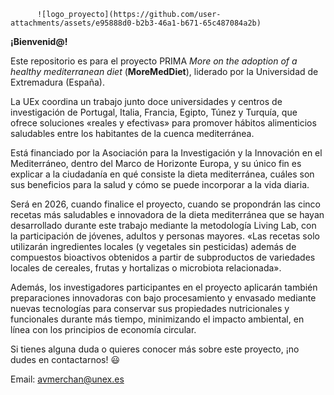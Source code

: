           ![logo_proyecto](https://github.com/user-attachments/assets/e95888d0-b2b3-46a1-b671-65c487084a2b)
          

**¡Bienvenid@!**

Este repositorio es para el proyecto PRIMA _More on the adoption of a healthy mediterranean diet_ (**MoreMedDiet**), liderado por la Universidad de Extremadura (España).

La UEx coordina un trabajo junto doce universidades y centros de investigación de Portugal, Italia, Francia, Egipto, Túnez y Turquía, que ofrece soluciones «reales y efectivas» para promover hábitos alimenticios saludables entre los habitantes de la cuenca mediterránea.

Está financiado por la Asociación para la Investigación y la Innovación en el Mediterráneo, dentro del Marco de Horizonte Europa, y su único fin es explicar a la ciudadanía en qué consiste la dieta mediterránea, cuáles son sus beneficios para la salud y cómo se puede incorporar a la vida diaria.

Será en 2026, cuando finalice el proyecto, cuando se propondrán las cinco recetas más saludables e innovadora de la dieta mediterránea que se hayan desarrollado durante este trabajo mediante la metodología Living Lab, con la participación de jóvenes, adultos y personas mayores. «Las recetas solo utilizarán ingredientes locales (y vegetales sin pesticidas) además de compuestos bioactivos obtenidos a partir de subproductos de variedades locales de cereales, frutas y hortalizas o microbiota relacionada».

Además, los investigadores participantes en el proyecto aplicarán también preparaciones innovadoras con bajo procesamiento y envasado mediante nuevas tecnologías para conservar sus propiedades nutricionales y funcionales durante más tiempo, minimizando el impacto ambiental, en línea con los principios de economía circular.

Si tienes alguna duda o quieres conocer más sobre este proyecto, ¡no dudes en contactarnos! 😃

Email: avmerchan@unex.es
